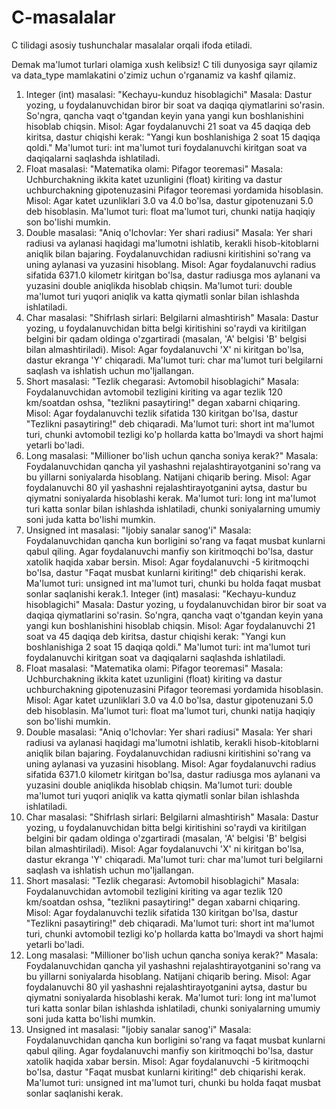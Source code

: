# C-masalalar
C tilidagi asosiy tushunchalar masalalar orqali ifoda etiladi. 

Demak ma'lumot turlari olamiga xush kelibsiz! 
C tili dunyosiga sayr qilamiz va data_type mamlakatini o'zimiz uchun o'rganamiz va kashf qilamiz.

 
1. Integer (int) masalasi: "Kechayu-kunduz hisoblagichi"
Masala: Dastur yozing, u foydalanuvchidan biror bir soat va daqiqa qiymatlarini so'rasin. So'ngra, qancha vaqt o'tgandan keyin yana yangi kun boshlanishini hisoblab chiqsin.
Misol: Agar foydalanuvchi 21 soat va 45 daqiqa deb kiritsa, dastur chiqishi kerak: "Yangi kun boshlanishiga 2 soat 15 daqiqa qoldi."
Ma'lumot turi: int ma'lumot turi foydalanuvchi kiritgan soat va daqiqalarni saqlashda ishlatiladi.
2. Float masalasi: "Matematika olami: Pifagor teoremasi"
Masala: Uchburchakning ikkita katet uzunligini (float) kiriting va dastur uchburchakning gipotenuzasini Pifagor teoremasi yordamida hisoblasin.
Misol: Agar katet uzunliklari 3.0 va 4.0 bo'lsa, dastur gipotenuzani 5.0 deb hisoblasin.
Ma'lumot turi: float ma'lumot turi, chunki natija haqiqiy son bo'lishi mumkin.
3. Double masalasi: "Aniq o'lchovlar: Yer shari radiusi"
Masala: Yer shari radiusi va aylanasi haqidagi ma'lumotni ishlatib, kerakli hisob-kitoblarni aniqlik bilan bajaring. Foydalanuvchidan radiusni kiritishini so'rang va uning aylanasi va yuzasini hisoblang.
Misol: Agar foydalanuvchi radius sifatida 6371.0 kilometr kiritgan bo'lsa, dastur radiusga mos aylanani va yuzasini double aniqlikda hisoblab chiqsin.
Ma'lumot turi: double ma'lumot turi yuqori aniqlik va katta qiymatli sonlar bilan ishlashda ishlatiladi.
4. Char masalasi: "Shifrlash sirlari: Belgilarni almashtirish"
Masala: Dastur yozing, u foydalanuvchidan bitta belgi kiritishini so'raydi va kiritilgan belgini bir qadam oldinga o'zgartiradi (masalan, 'A' belgisi 'B' belgisi bilan almashtiriladi).
Misol: Agar foydalanuvchi 'X' ni kiritgan bo'lsa, dastur ekranga 'Y' chiqaradi.
Ma'lumot turi: char ma'lumot turi belgilarni saqlash va ishlatish uchun mo'ljallangan.
5. Short masalasi: "Tezlik chegarasi: Avtomobil hisoblagichi"
Masala: Foydalanuvchidan avtomobil tezligini kiriting va agar tezlik 120 km/soatdan oshsa, "tezlikni pasaytiring!" degan xabarni chiqaring.
Misol: Agar foydalanuvchi tezlik sifatida 130 kiritgan bo'lsa, dastur "Tezlikni pasaytiring!" deb chiqaradi.
Ma'lumot turi: short int ma'lumot turi, chunki avtomobil tezligi ko'p hollarda katta bo'lmaydi va short hajmi yetarli bo'ladi.
6. Long masalasi: "Millioner bo'lish uchun qancha soniya kerak?"
Masala: Foydalanuvchidan qancha yil yashashni rejalashtirayotganini so'rang va bu yillarni soniyalarda hisoblang. Natijani chiqarib bering.
Misol: Agar foydalanuvchi 80 yil yashashni rejalashtirayotganini aytsa, dastur bu qiymatni soniyalarda hisoblashi kerak.
Ma'lumot turi: long int ma'lumot turi katta sonlar bilan ishlashda ishlatiladi, chunki soniyalarning umumiy soni juda katta bo'lishi mumkin.
7. Unsigned int masalasi: "Ijobiy sanalar sanog'i"
Masala: Foydalanuvchidan qancha kun borligini so'rang va faqat musbat kunlarni qabul qiling. Agar foydalanuvchi manfiy son kiritmoqchi bo'lsa, dastur xatolik haqida xabar bersin.
Misol: Agar foydalanuvchi -5 kiritmoqchi bo'lsa, dastur "Faqat musbat kunlarni kiriting!" deb chiqarishi kerak.
Ma'lumot turi: unsigned int ma'lumot turi, chunki bu holda faqat musbat sonlar saqlanishi kerak.1. Integer (int) masalasi: "Kechayu-kunduz hisoblagichi"
Masala: Dastur yozing, u foydalanuvchidan biror bir soat va daqiqa qiymatlarini so'rasin. So'ngra, qancha vaqt o'tgandan keyin yana yangi kun boshlanishini hisoblab chiqsin.
Misol: Agar foydalanuvchi 21 soat va 45 daqiqa deb kiritsa, dastur chiqishi kerak: "Yangi kun boshlanishiga 2 soat 15 daqiqa qoldi."
Ma'lumot turi: int ma'lumot turi foydalanuvchi kiritgan soat va daqiqalarni saqlashda ishlatiladi.
2. Float masalasi: "Matematika olami: Pifagor teoremasi"
Masala: Uchburchakning ikkita katet uzunligini (float) kiriting va dastur uchburchakning gipotenuzasini Pifagor teoremasi yordamida hisoblasin.
Misol: Agar katet uzunliklari 3.0 va 4.0 bo'lsa, dastur gipotenuzani 5.0 deb hisoblasin.
Ma'lumot turi: float ma'lumot turi, chunki natija haqiqiy son bo'lishi mumkin.
3. Double masalasi: "Aniq o'lchovlar: Yer shari radiusi"
Masala: Yer shari radiusi va aylanasi haqidagi ma'lumotni ishlatib, kerakli hisob-kitoblarni aniqlik bilan bajaring. Foydalanuvchidan radiusni kiritishini so'rang va uning aylanasi va yuzasini hisoblang.
Misol: Agar foydalanuvchi radius sifatida 6371.0 kilometr kiritgan bo'lsa, dastur radiusga mos aylanani va yuzasini double aniqlikda hisoblab chiqsin.
Ma'lumot turi: double ma'lumot turi yuqori aniqlik va katta qiymatli sonlar bilan ishlashda ishlatiladi.
4. Char masalasi: "Shifrlash sirlari: Belgilarni almashtirish"
Masala: Dastur yozing, u foydalanuvchidan bitta belgi kiritishini so'raydi va kiritilgan belgini bir qadam oldinga o'zgartiradi (masalan, 'A' belgisi 'B' belgisi bilan almashtiriladi).
Misol: Agar foydalanuvchi 'X' ni kiritgan bo'lsa, dastur ekranga 'Y' chiqaradi.
Ma'lumot turi: char ma'lumot turi belgilarni saqlash va ishlatish uchun mo'ljallangan.
5. Short masalasi: "Tezlik chegarasi: Avtomobil hisoblagichi"
Masala: Foydalanuvchidan avtomobil tezligini kiriting va agar tezlik 120 km/soatdan oshsa, "tezlikni pasaytiring!" degan xabarni chiqaring.
Misol: Agar foydalanuvchi tezlik sifatida 130 kiritgan bo'lsa, dastur "Tezlikni pasaytiring!" deb chiqaradi.
Ma'lumot turi: short int ma'lumot turi, chunki avtomobil tezligi ko'p hollarda katta bo'lmaydi va short hajmi yetarli bo'ladi.
6. Long masalasi: "Millioner bo'lish uchun qancha soniya kerak?"
Masala: Foydalanuvchidan qancha yil yashashni rejalashtirayotganini so'rang va bu yillarni soniyalarda hisoblang. Natijani chiqarib bering.
Misol: Agar foydalanuvchi 80 yil yashashni rejalashtirayotganini aytsa, dastur bu qiymatni soniyalarda hisoblashi kerak.
Ma'lumot turi: long int ma'lumot turi katta sonlar bilan ishlashda ishlatiladi, chunki soniyalarning umumiy soni juda katta bo'lishi mumkin.
7. Unsigned int masalasi: "Ijobiy sanalar sanog'i"
Masala: Foydalanuvchidan qancha kun borligini so'rang va faqat musbat kunlarni qabul qiling. Agar foydalanuvchi manfiy son kiritmoqchi bo'lsa, dastur xatolik haqida xabar bersin.
Misol: Agar foydalanuvchi -5 kiritmoqchi bo'lsa, dastur "Faqat musbat kunlarni kiriting!" deb chiqarishi kerak.
Ma'lumot turi: unsigned int ma'lumot turi, chunki bu holda faqat musbat sonlar saqlanishi kerak.
